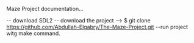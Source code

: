 Maze Project documentation... 

-- download SDL2
-- download the project --> $ git clone https://github.com/Abdullah-Elgabry/The-Maze-Project.git
--run project witg make command.